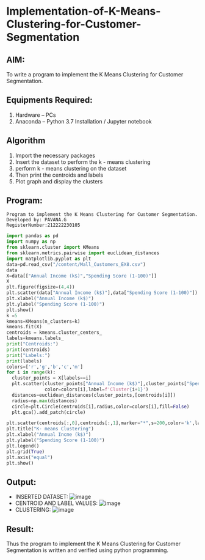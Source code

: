 # Implementation-of-K-Means-Clustering-for-Customer-Segmentation

## AIM:
To write a program to implement the K Means Clustering for Customer Segmentation.

## Equipments Required:
1. Hardware – PCs
2. Anaconda – Python 3.7 Installation / Jupyter notebook

## Algorithm
1. Import the necessary  packages 
2. Insert the dataset to perform the k - means clustering
3. perform k - means clustering on the dataset 
4. Then print the centroids and labels 
5. Plot graph and display the clusters 

## Program:
```
Program to implement the K Means Clustering for Customer Segmentation.
Developed by: PAVANA.G
RegisterNumber:212222230105
```
```python
import pandas as pd
import numpy as np
from sklearn.cluster import KMeans
from sklearn.metrics.pairwise import euclidean_distances
import matplotlib.pyplot as plt
data=pd.read_csv("/content/Mall_Customers_EX8.csv")
data
X=data[["Annual Income (k$)","Spending Score (1-100)"]]
X
plt.figure(figsize=(4,4))
plt.scatter(data["Annual Income (k$)"],data["Spending Score (1-100)"])
plt.xlabel("Annual Income (k$)")
plt.ylabel("Spending Score (1-100)")
plt.show()
k =5
kmeans=KMeans(n_clusters=k)
kmeans.fit(X)
centroids = kmeans.cluster_centers_
labels=kmeans.labels_
print("Centroids:")
print(centroids)
print("Labels:")
print(labels)
colors=['r','g','b','c','m']
for i in range(k):
  cluster_points = X[labels==i]
  plt.scatter(cluster_points["Annual Income (k$)"],cluster_points["Spending Score (1-100)"],
              color=colors[i],label=f'Cluster{i+1}')
  distances=euclidean_distances(cluster_points,[centroids[i]])
  radius=np.max(distances)
  circle=plt.Circle(centroids[i],radius,color=colors[i],fill=False)
  plt.gca().add_patch(circle)

plt.scatter(centroids[:,0],centroids[:,1],marker="*",s=200,color='k',label='Centroids')
plt.title("K- means Clustering")
plt.xlabel("Annual Incme (k$)")
plt.ylabel("Spending Score (1-100)")
plt.legend()
plt.grid(True)
plt.axis("equal")
plt.show()
```
## Output:
- INSERTED DATASET:
![image](https://github.com/gpavana/Implementation-of-K-Means-Clustering-for-Customer-Segmentation/assets/118787343/30c21ad5-6165-443a-9c72-0619abd15d2f)
- CENTROID AND LABEL VALUES:
![image](https://github.com/gpavana/Implementation-of-K-Means-Clustering-for-Customer-Segmentation/assets/118787343/e569502b-a75e-40bb-9183-af84a64e61b1)
- CLUSTERING:
![image](https://github.com/gpavana/Implementation-of-K-Means-Clustering-for-Customer-Segmentation/assets/118787343/6a0de927-a165-43f3-a5af-999dd3b9cd2b)
## Result:
Thus the program to implement the K Means Clustering for Customer Segmentation is written and verified using python programming.
